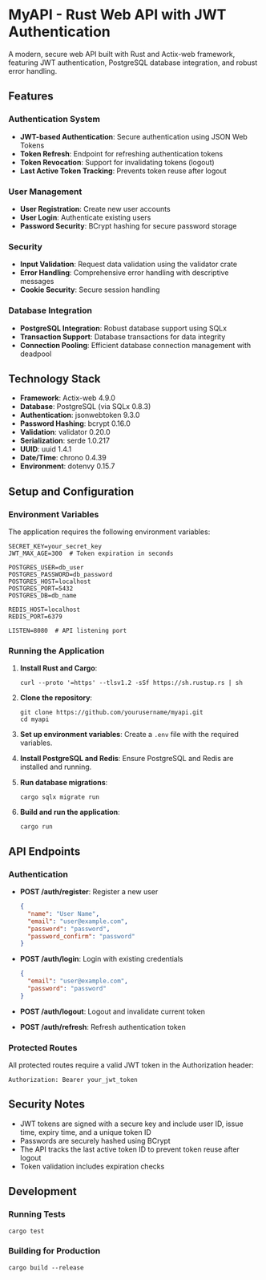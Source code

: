 # MyAPI - Rust Web API with JWT Authentication

A modern, secure web API built with Rust and Actix-web framework, featuring JWT authentication, PostgreSQL database integration, and robust error handling.

## Features

### Authentication System
- **JWT-based Authentication**: Secure authentication using JSON Web Tokens
- **Token Refresh**: Endpoint for refreshing authentication tokens
- **Token Revocation**: Support for invalidating tokens (logout)
- **Last Active Token Tracking**: Prevents token reuse after logout

### User Management
- **User Registration**: Create new user accounts
- **User Login**: Authenticate existing users
- **Password Security**: BCrypt hashing for secure password storage

### Security
- **Input Validation**: Request data validation using the validator crate
- **Error Handling**: Comprehensive error handling with descriptive messages
- **Cookie Security**: Secure session handling

### Database Integration
- **PostgreSQL Integration**: Robust database support using SQLx
- **Transaction Support**: Database transactions for data integrity
- **Connection Pooling**: Efficient database connection management with deadpool

## Technology Stack

- **Framework**: Actix-web 4.9.0
- **Database**: PostgreSQL (via SQLx 0.8.3)
- **Authentication**: jsonwebtoken 9.3.0
- **Password Hashing**: bcrypt 0.16.0
- **Validation**: validator 0.20.0
- **Serialization**: serde 1.0.217
- **UUID**: uuid 1.4.1
- **Date/Time**: chrono 0.4.39
- **Environment**: dotenvy 0.15.7

## Setup and Configuration

### Environment Variables
The application requires the following environment variables:

```
SECRET_KEY=your_secret_key
JWT_MAX_AGE=300  # Token expiration in seconds

POSTGRES_USER=db_user
POSTGRES_PASSWORD=db_password
POSTGRES_HOST=localhost
POSTGRES_PORT=5432
POSTGRES_DB=db_name

REDIS_HOST=localhost
REDIS_PORT=6379

LISTEN=8080  # API listening port
```

### Running the Application

1. **Install Rust and Cargo**:
   ```
   curl --proto '=https' --tlsv1.2 -sSf https://sh.rustup.rs | sh
   ```

2. **Clone the repository**:
   ```
   git clone https://github.com/yourusername/myapi.git
   cd myapi
   ```

3. **Set up environment variables**:
   Create a `.env` file with the required variables.

4. **Install PostgreSQL and Redis**:
   Ensure PostgreSQL and Redis are installed and running.

5. **Run database migrations**:
   ```
   cargo sqlx migrate run
   ```

6. **Build and run the application**:
   ```
   cargo run
   ```

## API Endpoints

### Authentication

- **POST /auth/register**: Register a new user
  ```json
  {
    "name": "User Name",
    "email": "user@example.com",
    "password": "password",
    "password_confirm": "password"
  }
  ```

- **POST /auth/login**: Login with existing credentials
  ```json
  {
    "email": "user@example.com",
    "password": "password"
  }
  ```

- **POST /auth/logout**: Logout and invalidate current token

- **POST /auth/refresh**: Refresh authentication token

### Protected Routes

All protected routes require a valid JWT token in the Authorization header:
```
Authorization: Bearer your_jwt_token
```

## Security Notes

- JWT tokens are signed with a secure key and include user ID, issue time, expiry time, and a unique token ID
- Passwords are securely hashed using BCrypt
- The API tracks the last active token ID to prevent token reuse after logout
- Token validation includes expiration checks

## Development

### Running Tests
```
cargo test
```

### Building for Production
```
cargo build --release
```
